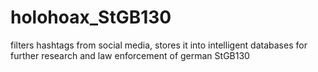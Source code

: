 # holohoax_StGB130
filters hashtags from social media, stores it into intelligent databases for further research and law enforcement of german StGB130
